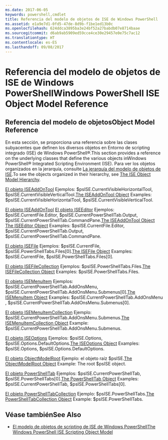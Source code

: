 ```yaml
---
ms.date: 2017-06-05
keywords: powershell,cmdlet
title: Referencia del modelo de objetos de ISE de Windows PowerShell
ms.assetid: e1a9e7d1-0fd5-47de-8d9b-f1be1ed13b0c
ms.openlocfilehash: 624ddca3895ba3e24bf52a27babdb07e8714baae
ms.sourcegitcommit: d6ab9ab5909ed59cce4ce30e29457e0e75c7ac12
ms.translationtype: HT
ms.contentlocale: es-ES
ms.lasthandoff: 09/08/2017
---
```

# <a name="windows-powershell-ise-object-model-reference"></a><span data-ttu-id="823dd-103">Referencia del modelo de objetos de ISE de Windows PowerShell</span><span class="sxs-lookup"><span data-stu-id="823dd-103">Windows PowerShell ISE Object Model Reference</span></span>
  
## <a name="object-model-reference"></a><span data-ttu-id="823dd-104">Referencia del modelo de objetos</span><span class="sxs-lookup"><span data-stu-id="823dd-104">Object Model Reference</span></span>
 <span data-ttu-id="823dd-105">En esta sección, se proporciona una referencia sobre las clases subyacentes que definen los diversos objetos en Entorno de scripting integrado (ISE) de Windows PowerShell®.</span><span class="sxs-lookup"><span data-stu-id="823dd-105">This section provides a reference on the underlying classes that define the various objects inWindows PowerShell® Integrated Scripting Environment (ISE).</span></span> <span data-ttu-id="823dd-106">Para ver los objetos organizados en la jerarquía, consulte [La jerarquía del modelo de objetos de ISE](The-ISE-Object-Model-Hierarchy.md).</span><span class="sxs-lookup"><span data-stu-id="823dd-106">To see the objects organized in their hierarchy, see [The ISE Object Model Hierarchy](The-ISE-Object-Model-Hierarchy.md).</span></span>

 <span data-ttu-id="823dd-107">[El objeto ISEAddOnTool](The-ISEAddOnTool-Object.md) Ejemplos: $psISE.CurrentVisibleHorizontalTool, $psISE.CurrentVisibleVerticalTool.</span><span class="sxs-lookup"><span data-stu-id="823dd-107">[The ISEAddOnTool Object](The-ISEAddOnTool-Object.md) Examples: $psISE.CurrentVisibleHorizontalTool, $psISE.CurrentVisibleVerticalTool.</span></span>

 <span data-ttu-id="823dd-108">[El objeto ISEAddOnTool](The-ISEAddOnTool-Object.md) [El objeto ISEEditor](The-ISEEditor-Object.md) Ejemplos: $psISE.CurrentFile.Editor, $psISE.CurrentPowerShellTab.Output, $psISE.CurrentPowerShellTab.CommandPane.</span><span class="sxs-lookup"><span data-stu-id="823dd-108">[The ISEAddOnTool Object](The-ISEAddOnTool-Object.md) [The ISEEditor Object](The-ISEEditor-Object.md) Examples: $psISE.CurrentFile.Editor, $psISE.CurrentPowerShellTab.Output, $psISE.CurrentPowerShellTab.CommandPane.</span></span>

 <span data-ttu-id="823dd-109">[El objeto ISEFile](The-ISEFile-Object.md) Ejemplos: $psISE.CurrentFile, $psISE.PowerShellTabs.Files\[0\].</span><span class="sxs-lookup"><span data-stu-id="823dd-109">[The ISEFile Object](The-ISEFile-Object.md) Examples: $psISE.CurrentFile, $psISE.PowerShellTabs.Files\[0\].</span></span>

 <span data-ttu-id="823dd-110">[El objeto ISEFileCollection](The-ISEFileCollection-Object.md) Ejemplos: $psISE.PowerShellTabs.Files.</span><span class="sxs-lookup"><span data-stu-id="823dd-110">[The ISEFileCollection Object](The-ISEFileCollection-Object.md) Examples: $psISE.PowerShellTabs.Files.</span></span>

 <span data-ttu-id="823dd-111">[El objeto ISEMenuItem](The-ISEMenuItem-Object.md) Ejemplos: $psISE.CurrentPowerShellTab.AddOnsMenu, $psISE.CurrentPowerShellTab.AddOnsMenu.Submenus\[0\].</span><span class="sxs-lookup"><span data-stu-id="823dd-111">[The ISEMenuItem Object](The-ISEMenuItem-Object.md) Examples: $psISE.CurrentPowerShellTab.AddOnsMenu , $psISE.CurrentPowerShellTab.AddOnsMenu.Submenus\[0\].</span></span>

 <span data-ttu-id="823dd-112">[El objeto ISEMenuItemCollection](The-ISEMenuItemCollection-Object.md) Ejemplo: $psISE.CurrentPowerShellTab.AddOnsMenu.Submenus.</span><span class="sxs-lookup"><span data-stu-id="823dd-112">[The ISEMenuItemCollection Object](The-ISEMenuItemCollection-Object.md) Example: $psISE.CurrentPowerShellTab.AddOnsMenu.Submenus.</span></span>

 <span data-ttu-id="823dd-113">[El objeto ISEOptions](The-ISEOptions-Object.md) Ejemplos: $psISE.Options, $psISE.Options.DefaultOptions.</span><span class="sxs-lookup"><span data-stu-id="823dd-113">[The ISEOptions Object](The-ISEOptions-Object.md) Examples: $psISE.Options, $psISE.Options.DefaultOptions.</span></span>

 <span data-ttu-id="823dd-114">[El objeto ObjectModelRoot](The-ObjectModelRoot-Object.md) Ejemplo: el objeto raíz $psISE.</span><span class="sxs-lookup"><span data-stu-id="823dd-114">[The ObjectModelRoot Object](The-ObjectModelRoot-Object.md) Example: The root $psISE object.</span></span>

 <span data-ttu-id="823dd-115">[El objeto PowerShellTab](The-PowerShellTab-Object.md) Ejemplos: $psISE.CurrentPowerShellTab, $psISE.PowerShellTabs\[0\].</span><span class="sxs-lookup"><span data-stu-id="823dd-115">[The PowerShellTab Object](The-PowerShellTab-Object.md) Examples: $psISE.CurrentPowerShellTab, $psISE.PowerShellTabs\[0\].</span></span>

 <span data-ttu-id="823dd-116">[El objeto PowerShellTabCollection](The-PowerShellTabCollection-Object.md) Ejemplo: $psISE.PowerShellTabs.</span><span class="sxs-lookup"><span data-stu-id="823dd-116">[The PowerShellTabCollection Object](The-PowerShellTabCollection-Object.md) Example: $psISE.PowerShellTabs.</span></span>

## <a name="see-also"></a><span data-ttu-id="823dd-117">Véase también</span><span class="sxs-lookup"><span data-stu-id="823dd-117">See Also</span></span>
- [<span data-ttu-id="823dd-118">El modelo de objetos de scripting de ISE de Windows PowerShell</span><span class="sxs-lookup"><span data-stu-id="823dd-118">The Windows PowerShell ISE Scripting Object Model</span></span>](The-Windows-PowerShell-ISE-Scripting-Object-Model.md)
